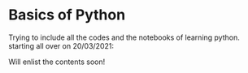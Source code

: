 # Basics of Python
 Trying to include all the codes and the notebooks of learning python. 
 starting all over on 20/03/2021:

 Will enlist the contents soon!
